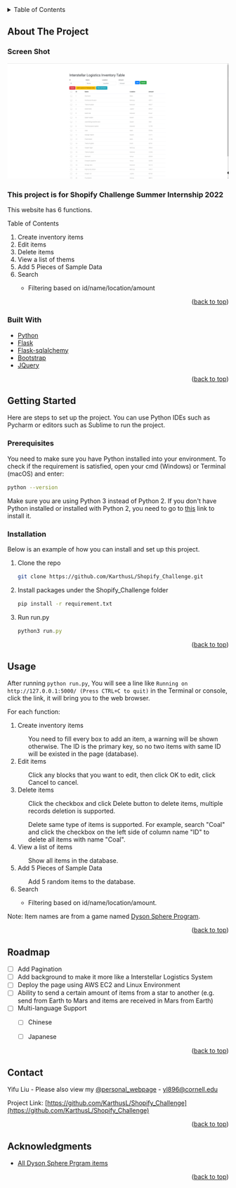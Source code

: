 <div id="top"></div>

<!-- TABLE OF CONTENTS -->
<details>
  <summary>Table of Contents</summary>
  <ol>
    <li>
      <a href="#about-the-project">About The Project</a>
      <ul>
        <li><a href="#built-with">Built With</a></li>
      </ul>
    </li>
    <li>
      <a href="#getting-started">Getting Started</a>
      <ul>
        <li><a href="#prerequisites">Prerequisites</a></li>
        <li><a href="#installation">Installation</a></li>
      </ul>
    </li>
    <li><a href="#usage">Usage</a></li>
    <li><a href="#roadmap">Roadmap</a></li>
    <li><a href="#contact">Contact</a></li>
    <li><a href="#acknowledgments">Acknowledgments</a></li>
  </ol>
</details>



<!-- ABOUT THE PROJECT -->

## About The Project

### Screen Shot

![](screenshot.png)

### This project is for Shopify Challenge Summer Internship 2022

This website has 6 functions.


  <summary>Table of Contents</summary>
  <ol>
    <li>Create inventory items</li>
    <li>Edit items</li>
    <li>Delete items</li>
    <li>View a list of thems</li>
    <li>Add 5 Pieces of Sample Data</li>
    <li>Search</li>
    <ul>
        <li>Filtering based on id/name/location/amount</li>
    </ul>
  </ol>

<p align="right">(<a href="#top">back to top</a>)</p>

### Built With

* [Python](https://www.python.org/)
* [Flask](https://flask.palletsprojects.com/en/2.0.x/)
* [Flask-sqlalchemy](https://flask-sqlalchemy.palletsprojects.com/en/2.x/)
* [Bootstrap](https://getbootstrap.com)
* [JQuery](https://jquery.com)

<p align="right">(<a href="#top">back to top</a>)</p>



<!-- GETTING STARTED -->

## Getting Started

Here are steps to set up the project. You can use Python IDEs such as Pycharm or editors such as Sublime to run the project.

### Prerequisites

You need to make sure you have Python installed into your environment. To check if the requirement is satisfied, open
your cmd (Windows) or Terminal (macOS) and enter:

  ```sh
  python --version
  ```

Make sure you are using Python 3 instead of Python 2. If you don't have Python installed or installed with Python 2, you
need to go to [this](https://www.python.org/) link to install it.

### Installation

Below is an example of how you can install and set up this project.

1. Clone the repo
   ```sh
   git clone https://github.com/KarthusL/Shopify_Challenge.git
   ```
2. Install packages under the Shopify_Challenge folder
   ```sh
   pip install -r requirement.txt
   ```
3. Run run.py
   ```js
   python3 run.py
   ```

<p align="right">(<a href="#top">back to top</a>)</p>



<!-- USAGE EXAMPLES -->

## Usage

After running ```python run.py```, You will see a line
like ```Running on http://127.0.0.1:5000/ (Press CTRL+C to quit)``` in the Terminal or console, click the link, it will
bring you to the web browser.

For each function:
  <ol>
    <li>Create inventory items</li>
        <ul>
            You need to fill every box to add an item, a warning will be shown otherwise. The ID is the primary key, so no two items with same ID will be existed in the page (database).
        </ul>
    <li>Edit items</li>
        <ul>
            Click any blocks that you want to edit, then click OK to edit, click Cancel to cancel.
        </ul>
    <li>Delete items</li>
        <ul>
            Click the checkbox and click Delete button to delete items, multiple records deletion is supported.
        </ul>
        <ul>
            Delete same type of items is supported. For example, search "Coal" and click the checkbox on the left side of column name "ID" to delete all items with name "Coal". 
        </ul>
    <li>View a list of items</li>
        <ul>
            Show all items in the database.
        </ul>
    <li>Add 5 Pieces of Sample Data</li>
        <ul>
            Add 5 random items to the database. 
        </ul>
    <li>Search</li>
    <ul>
        <li>Filtering based on id/name/location/amount.</li>
    </ul>
  </ol>

Note: Item names are from a game named [Dyson Sphere Program](https://en.wikipedia.org/wiki/Dyson_Sphere_Program).


<p align="right">(<a href="#top">back to top</a>)</p>
<!-- ROADMAP -->

## Roadmap

- [ ] Add Pagination
- [ ] Add background to make it more like a Interstellar Logistics System
- [ ] Deploy the page using AWS EC2 and Linux Environment
- [ ] Ability to send a certain amount of items from a star to another (e.g. send from Earth to Mars and items are received in Mars from Earth)
- [ ] Multi-language Support
    - [ ] Chinese
    - [ ] Japanese
    

<p align="right">(<a href="#top">back to top</a>)</p>





<!-- CONTACT -->

## Contact

Yifu Liu - Please also view my [@personal_webpage](http://www.yifu-liu.com) - yl896@cornell.edu

Project Link: [https://github.com/KarthusL/Shopify_Challenge](https://github.com/KarthusL/Shopify_Challenge)

<p align="right">(<a href="#top">back to top</a>)</p>



<!-- ACKNOWLEDGMENTS -->

## Acknowledgments


* [All Dyson Sphere Prgram items](https://dsp-wiki.com/Items)

<p align="right">(<a href="#top">back to top</a>)</p>